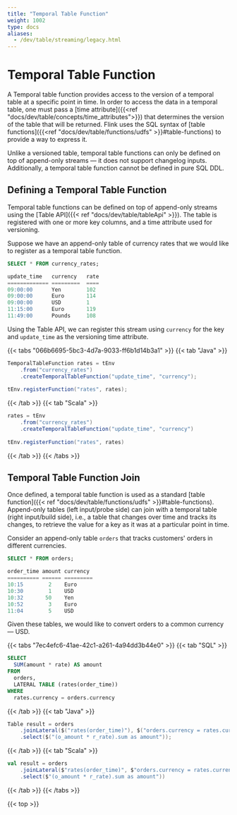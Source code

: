 ```yaml
---
title: "Temporal Table Function"
weight: 1002
type: docs
aliases:
  - /dev/table/streaming/legacy.html
---
```

<!--
Licensed to the Apache Software Foundation (ASF) under one
or more contributor license agreements.  See the NOTICE file
distributed with this work for additional information
regarding copyright ownership.  The ASF licenses this file
to you under the Apache License, Version 2.0 (the
"License"); you may not use this file except in compliance
with the License.  You may obtain a copy of the License at

  http://www.apache.org/licenses/LICENSE-2.0

Unless required by applicable law or agreed to in writing,
software distributed under the License is distributed on an
"AS IS" BASIS, WITHOUT WARRANTIES OR CONDITIONS OF ANY
KIND, either express or implied.  See the License for the
specific language governing permissions and limitations
under the License.
-->

# Temporal Table Function

A Temporal table function provides access to the version of a temporal table at a specific point in time.
In order to access the data in a temporal table, one must pass a [time attribute]({{<ref "docs/dev/table/concepts/time_attributes">}}) that determines the version of the table that will be returned.
Flink uses the SQL syntax of [table functions]({{<ref "docs/dev/table/functions/udfs" >}}#table-functions) to provide a way to express it.

Unlike a versioned table, temporal table functions can only be defined on top of append-only streams 
&mdash; it does not support changelog inputs.
Additionally, a temporal table function cannot be defined in pure SQL DDL. 
 
## Defining a Temporal Table Function

Temporal table functions can be defined on top of append-only streams using the [Table API]({{< ref "docs/dev/table/tableApi" >}}).
The table is registered with one or more key columns, and a time attribute used for versioning.

Suppose we have an append-only table of currency rates that we would like to 
register as a temporal table function.

```sql
SELECT * FROM currency_rates;

update_time   currency   rate
============= =========  ====
09:00:00      Yen        102
09:00:00      Euro       114
09:00:00      USD        1
11:15:00      Euro       119
11:49:00      Pounds     108
```

Using the Table API, we can register this stream using `currency` for the key and `update_time` as 
the versioning time attribute.

{{< tabs "066b6695-5bc3-4d7a-9033-ff6b1d14b3a1" >}}
{{< tab "Java" >}}
```java
TemporalTableFunction rates = tEnv
    .from("currency_rates")
    .createTemporalTableFunction("update_time", "currency");
 
tEnv.registerFunction("rates", rates);                                                        
```
{{< /tab >}}
{{< tab "Scala" >}}
```scala
rates = tEnv
    .from("currency_rates")
    .createTemporalTableFunction("update_time", "currency")
 
tEnv.registerFunction("rates", rates)
```
{{< /tab >}}
{{< /tabs >}}

## Temporal Table Function Join

Once defined, a temporal table function is used as a standard [table function]({{< ref "docs/dev/table/functions/udfs" >}}#table-functions).
Append-only tables (left input/probe side) can join with a temporal table (right input/build side),
i.e., a table that changes over time and tracks its changes, to retrieve the value for a key as it was at a particular point in time.

Consider an append-only table `orders` that tracks customers' orders in different currencies.

```sql
SELECT * FROM orders;

order_time amount currency
========== ====== =========
10:15        2    Euro
10:30        1    USD
10:32       50    Yen
10:52        3    Euro
11:04        5    USD
```

Given these tables, we would like to convert orders to a common currency &mdash; USD.

{{< tabs "7ec4efc6-41ae-42c1-a261-4a94dd3b44e0" >}}
{{< tab "SQL" >}}
```sql
SELECT
  SUM(amount * rate) AS amount
FROM
  orders,
  LATERAL TABLE (rates(order_time))
WHERE
  rates.currency = orders.currency
```
{{< /tab >}}
{{< tab "Java" >}}
```java
Table result = orders
    .joinLateral($("rates(order_time)"), $("orders.currency = rates.currency"))
    .select($("(o_amount * r_rate).sum as amount"));
```
{{< /tab >}}
{{< tab "Scala" >}}
```scala
val result = orders
    .joinLateral($"rates(order_time)", $"orders.currency = rates.currency")
    .select($"(o_amount * r_rate).sum as amount"))
```
{{< /tab >}}
{{< /tabs >}}

{{< top >}}
